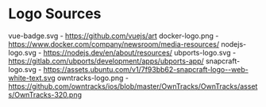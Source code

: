 # Logo Sources

vue-badge.svg - https://github.com/vuejs/art
docker-logo.png - https://www.docker.com/company/newsroom/media-resources/
nodejs-logo.svg - https://nodejs.dev/en/about/resources/
ubports-logo.svg - https://gitlab.com/ubports/development/apps/ubports-app/
snapcraft-logo.svg - https://assets.ubuntu.com/v1/7f93bb62-snapcraft-logo--web-white-text.svg
owntracks-logo.png - https://github.com/owntracks/ios/blob/master/OwnTracks/OwnTracks/assets/OwnTracks-320.png
